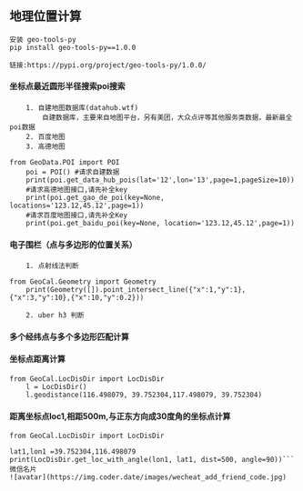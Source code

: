 ## 地理位置计算
    安装 geo-tools-py
    pip install geo-tools-py==1.0.0

    链接:https://pypi.org/project/geo-tools-py/1.0.0/

#### 坐标点最近圆形半径搜索poi搜索
        1. 自建地图数据库(datahub.wtf)
            自建数据库，主要来自地图平台，另有美团，大众点评等其他服务类数据，最新最全poi数据
        2. 百度地图
        3. 高德地图

```
from GeoData.POI import POI
    poi = POI() #请求自建数据
    print(poi.get_data_hub_pois(lat='12',lon='13',page=1,pageSize=10))
    #请求高德地图接口,请先补全key
    print(poi.get_gao_de_poi(key=None, locations='123.12,45.12',page=1))
    #请求百度地图接口,请先补全Key
    print(poi.get_baidu_poi(key=None, location='123.12,45.12',page=1))
```


#### 电子围栏（点与多边形的位置关系）
        1. 点射线法判断
```
from GeoCal.Geometry import Geometry
    print(Geometry([]).point_intersect_line({"x":1,"y":1},{"x":3,"y":10},{"x":10,"y":0.2}))
```
        2. uber h3 判断

#### 多个经纬点与多个多边形匹配计算

#### 坐标点距离计算
```
from GeoCal.LocDisDir import LocDisDir
    l = LocDisDir()
    l.geodistance(116.498079, 39.752304,117.498079, 39.752304)
```

#### 距离坐标点loc1,相距500m,与正东方向成30度角的坐标点计算
```
from GeoCal.LocDisDir import LocDisDir

lat1,lon1 =39.752304,116.498079
print(LocDisDir.get_loc_with_angle(lon1, lat1, dist=500, angle=90))```
微信名片
![avatar](https://img.coder.date/images/wecheat_add_friend_code.jpg)
